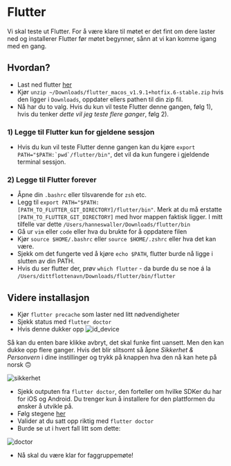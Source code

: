 # Flutter

Vi skal teste ut Flutter. For å være klare til møtet er det fint om dere laster ned og installerer Flutter før møtet begynner, sånn at vi kan komme igang med en gang.

## Hvordan?

- Last ned flutter [her](https://storage.googleapis.com/flutter_infra/releases/stable/macos/flutter_macos_v1.9.1+hotfix.6-stable.zip)
- Kjør `unzip ~/Downloads/flutter_macos_v1.9.1+hotfix.6-stable.zip` hvis den ligger i `Downloads`, oppdater ellers pathen til din zip fil. 
- Nå har du to valg. Hvis du kun vil teste Flutter denne gangen, følg 1), hvis du tenker _dette vil jeg teste flere ganger_, følg 2).

### 1) Legge til Flutter kun for gjeldene sessjon 
- Hvis du kun vil teste Flutter denne gangen kan du kjøre ```export PATH="$PATH:`pwd`/flutter/bin"```, det vil da kun fungere i gjeldende terminal sessjon. 

### 2) Legge til Flutter forever
- Åpne din `.bashrc` eller tilsvarende for `zsh` etc. 
- Legg til `export PATH="$PATH:[PATH_TO_FLUTTER_GIT_DIRECTORY]/flutter/bin"`. Merk at du må erstatte `[PATH_TO_FLUTTER_GIT_DIRECTORY]` med hvor mappen faktisk ligger. I mitt tilfelle var dette `/Users/hanneswaller/Downloads/flutter/bin`
- Gå ur `vim` eller `code` eller hva du brukte for å oppdatere filen
- Kjør `source $HOME/.bashrc` eller `source $HOME/.zshrc` eller hva det kan være.
- Sjekk om det fungerte ved å kjøre `echo $PATH`, flutter burde nå ligge i slutten av din PATH. 
- Hvis du ser flutter der, prøv `which flutter` - da burde du se noe á la `/Users/dittflottenavn/Downloads/flutter/bin/flutter`

## Videre installasjon
- Kjør `flutter precache` som laster ned litt nødvendigheter
- Sjekk status med `flutter doctor`
- Hvis denne dukker opp
![id_device](https://i.imgur.com/U6KlEV6.png)

Så kan du enten bare klikke avbryt, det skal funke fint uansett. Men den kan dukke opp flere ganger. Hvis det blir slitsomt så åpne _Sikkerhet & Personvern_ i dine instillinger og trykk på knappen hva den nå kan hete på norsk 🙃

![sikkerhet](https://i.imgur.com/1f0bLfr.png)

- Sjekk outputen fra `flutter doctor`, den forteller om hvilke SDKer du har for iOS og Android. Du trenger kun å installere for den plattformen du ønsker å utvikle på.
- Følg stegene [her](https://flutter.dev/docs/get-started/install/macos#platform-setup)
- Valider at du satt opp riktig med `flutter doctor`
- Burde se ut i hvert fall litt som dette:

![doctor](https://i.imgur.com/H3tO2ts.png)

- Nå skal du være klar for faggruppemøte!
